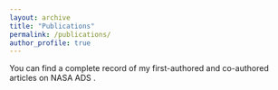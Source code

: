 ```yaml
---
layout: archive
title: "Publications"
permalink: /publications/
author_profile: true
---
```



<div class="wordwrap">You can find a complete record of my first-authored and co-authored articles on NASA ADS <a href="https://ui.adsabs.harvard.edu/search/filter_author_facet_hier_fq_author=AND&filter_author_facet_hier_fq_author=author_facet_hier%3A%221%2FChen%2C%20X%2FChen%2C%20Xueqing%22&filter_database_fq_database=AND&filter_database_fq_database=database%3A%22astronomy%22&fq=%7B!type%3Daqp%20v%3D%24fq_author%7D&fq=%7B!type%3Daqp%20v%3D%24fq_database%7D&fq_author=(author_facet_hier%3A%221%2FChen%2C%20X%2FChen%2C%20Xueqing%22)&fq_database=(database%3A%22astronomy%22)&p_=0&q=%20author%3A%22chen%2C%20xueqing%22&sort=date%20desc%2C%20bibcode%20desc"></a>.</div>


